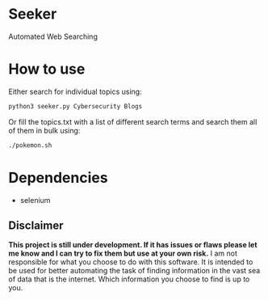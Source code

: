 # Seeker
Automated Web Searching

# How to use
Either search for individual topics using:
```python
python3 seeker.py Cybersecurity Blogs
```
Or fill the topics.txt with a list of different search terms and search them all of them in bulk using:
```bash
./pokemon.sh
```

# Dependencies 
* selenium

## Disclaimer 
**This project is still under development. If it has issues or flaws please let me know and I can try to fix them but use at your own risk.** 
I am not responsible for what you choose to do with this software. It is intended to be used for better automating the task of finding information
in the vast sea of data that is the internet. Which information you choose to find is up to you.
